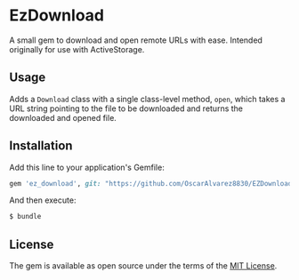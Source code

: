 # EzDownload
A small gem to download and open remote URLs with ease. Intended originally for use with ActiveStorage.

## Usage
Adds a `Download` class with a single class-level method, `open`, which takes a URL string pointing to the file to be downloaded and returns the downloaded and opened file.

## Installation
Add this line to your application's Gemfile:

```ruby
gem 'ez_download', git: "https://github.com/OscarAlvarez8830/EZDownload.git"
```

And then execute:
```bash
$ bundle
```

## License
The gem is available as open source under the terms of the [MIT License](https://opensource.org/licenses/MIT).
